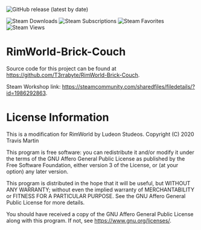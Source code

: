 ![GitHub release (latest by date)](https://img.shields.io/github/v/release/T3rrabyte/RimWorld-Brick-Couch)

![Steam Downloads](https://img.shields.io/steam/downloads/1986292863)
![Steam Subscriptions](https://img.shields.io/steam/subscriptions/1986292863)
![Steam Favorites](https://img.shields.io/steam/favorites/1986292863)
![Steam Views](https://img.shields.io/steam/views/1986292863)

# RimWorld-Brick-Couch
Source code for this project can be found at https://github.com/T3rrabyte/RimWorld-Brick-Couch.

Steam Workshop link: https://steamcommunity.com/sharedfiles/filedetails/?id=1986292863.

# License Information
This is a modification for RimWorld by Ludeon Studeos.
Copyright (C) 2020 Travis Martin

This program is free software: you can redistribute it and/or modify
it under the terms of the GNU Affero General Public License as published
by the Free Software Foundation, either version 3 of the License, or
(at your option) any later version.

This program is distributed in the hope that it will be useful,
but WITHOUT ANY WARRANTY; without even the implied warranty of
MERCHANTABILITY or FITNESS FOR A PARTICULAR PURPOSE.  See the
GNU Affero General Public License for more details.

You should have received a copy of the GNU Affero General Public License
along with this program.  If not, see <https://www.gnu.org/licenses/>.
